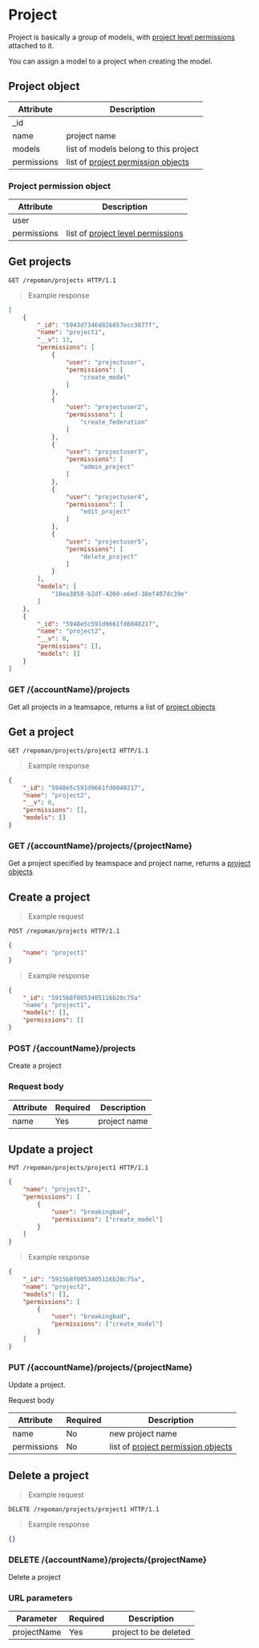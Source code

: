 # Project
Project is basically a group of models, with [project level permissions](#project-level) attached to it.

You can assign a model to a project when creating the model.

## Project object

Attribute | Description
--------- | -------
_id   |
name  | project name
models | list of models belong to this project
permissions | list of [project permission objects](#project-permission-object)

### Project permission object

Attribute | Description
--------- | -------
user |
permissions | list of [project level permissions](#project-level)


## Get projects

```http
GET /repoman/projects HTTP/1.1
```
> Example response

```json
[
    {
        "_id": "5943d7346d826657ecc3877f",
        "name": "project1",
        "__v": 13,
        "permissions": [
            {
                "user": "projectuser",
                "permissions": [
                    "create_model"
                ]
            },
            {
                "user": "projectuser2",
                "permissions": [
                    "create_federation"
                ]
            },
            {
                "user": "projectuser3",
                "permissions": [
                    "admin_project"
                ]
            },
            {
                "user": "projectuser4",
                "permissions": [
                    "edit_project"
                ]
            },
            {
                "user": "projectuser5",
                "permissions": [
                    "delete_project"
                ]
            }
        ],
        "models": [
            "18ea3858-b2df-4260-a6ed-38ef407dc39e"
        ]
    },
    {
        "_id": "5948e5c591d9661fd6048217",
        "name": "project2",
        "__v": 0,
        "permissions": [],
        "models": []
    }
]
```
### GET /{accountName}/projects

Get all projects in a teamsapce, returns a list of [project objects](#project-object)

## Get a project

```http
GET /repoman/projects/project2 HTTP/1.1
```
> Example response

```json
{
    "_id": "5948e5c591d9661fd6048217",
    "name": "project2",
    "__v": 0,
    "permissions": [],
    "models": []
}
```

### GET /{accountName}/projects/{projectName}

Get a project specified by teamspace and project name, returns a [project objects](#project-object)

## Create a project

> Example request

```http
POST /repoman/projects HTTP/1.1
```
```json
{
    "name": "project1"
}
```
> Example response

```json
{
    "_id": "5915b8f0053405116b20c75a"
    "name": "project1",
    "models": [],
    "permissions": []
}
```


### POST /{accountName}/projects

Create a project

### Request body

Attribute | Required | Description
--------- | ------- | -------
name | Yes | project name

## Update a project

```http
PUT /repoman/projects/project1 HTTP/1.1
```
```json
{
    "name": "project2",
    "permissions": [
        {
            "user": "breakingbad",
            "permissions": ["create_model"]
        }
    ]
}
```
> Example response

```json
{
    "_id": "5915b8f0053405116b20c75a",
    "name": "project2",
    "models": [],
    "permissions": [
        {
            "user": "breakingbad",
            "permissions": ["create_model"]
        }
    ]
}
```

### PUT /{accountName}/projects/{projectName}

Update a project.

Request body

Attribute | Required | Description
--------- | ------- | -------
name | No | new project name
permissions | No | list of [project permission objects](#project-permission-object)

## Delete a project

> Example request

```http
DELETE /repoman/projects/project1 HTTP/1.1
```

> Example response

```json
{}
```

### DELETE /{accountName}/projects/{projectName}

Delete a project

### URL parameters

Parameter | Required | Description
--------- | ------- | -------
projectName | Yes | project to be deleted